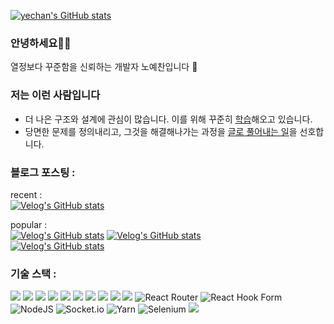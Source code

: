 [![yechan's GitHub stats](https://github-readme-stats.vercel.app/api?username=noy3928&hide=stars,issues&show_icons=true&count_private=true&theme=tokyonight)](https://github.com/noy3928/github-readme-stats)


### 안녕하세요👋🏻 
 열정보다 꾸준함을 신뢰하는 개발자 노예찬입니다 🐢

### 저는 이런 사람입니다

- 더 나은 구조와 설계에 관심이 많습니다. 이를 위해 꾸준히 [학습](https://github.com/noy3928/TIL#%ED%81%B4%EB%A6%B0-%EC%95%84%ED%82%A4%ED%85%8D%EC%B2%98)해오고 있습니다.  
- 당면한 문제를 정의내리고, 그것을 해결해나가는 과정을 [글로 풀어내는 일](https://velog.io/@yesbb)을 선호합니다. 


### 블로그 포스팅 : 
recent :   
[![Velog's GitHub stats](https://velog-readme-stats.vercel.app/api?name=yesbb)](https://velog.io/@yesbb)

popular :    
[![Velog's GitHub stats](https://velog-readme-stats.vercel.app/api?name=yesbb&slug=리액트에서-의존성-역전-원칙을-적용해보았다feat.-좋은설계란무엇일까)]([https://velog.io/@yesbb/Nextjs%EC%97%90%EC%84%9C-%EC%9D%B4%EB%AF%B8%EC%A7%80-%EC%B5%9C%EC%A0%81%ED%99%94%ED%95%98%EA%B8%B0](https://velog.io/@yesbb/%EB%A6%AC%EC%95%A1%ED%8A%B8%EC%97%90%EC%84%9C-%EC%9D%98%EC%A1%B4%EC%84%B1-%EC%97%AD%EC%A0%84-%EC%9B%90%EC%B9%99%EC%9D%84-%EC%A0%81%EC%9A%A9%ED%95%B4%EB%B3%B4%EC%95%98%EB%8B%A4feat.-%EC%A2%8B%EC%9D%80%EC%84%A4%EA%B3%84%EB%9E%80%EB%AC%B4%EC%97%87%EC%9D%BC%EA%B9%8C))   
[![Velog's GitHub stats](https://velog-readme-stats.vercel.app/api?name=yesbb&slug=Nextjs에서-이미지-최적화하기)](https://velog.io/@yesbb/Nextjs%EC%97%90%EC%84%9C-%EC%9D%B4%EB%AF%B8%EC%A7%80-%EC%B5%9C%EC%A0%81%ED%99%94%ED%95%98%EA%B8%B0)   
[![Velog's GitHub stats](https://velog-readme-stats.vercel.app/api?name=yesbb&slug=virtual-dom의-성능이-더-좋은이유)](https://velog.io/@yesbb/virtual-dom%EC%9D%98-%EC%84%B1%EB%8A%A5%EC%9D%B4-%EB%8D%94-%EC%A2%8B%EC%9D%80%EC%9D%B4%EC%9C%A0)

### 기술 스택 :

<img src="https://img.shields.io/badge/javascript-F7DF1E?style=for-the-badge&logo=javascript&logoColor=black"> <img src="https://img.shields.io/badge/react-61DAFB?style=for-the-badge&logo=react&logoColor=black"> <img src="https://img.shields.io/badge/typescript-3178C6?style=for-the-badge&logo=typescript&logoColor=black"> <img src="https://img.shields.io/badge/Next-black?style=for-the-badge&logo=next.js&logoColor=white"/> <img src="https://img.shields.io/badge/github%20actions-%232671E5.svg?style=for-the-badge&logo=githubactions&logoColor=white"/> <img src="https://img.shields.io/badge/redux-%23593d88.svg?style=for-the-badge&logo=redux&logoColor=white" /> <img src="https://img.shields.io/badge/-jest-%23C21325?style=for-the-badge&logo=jest&logoColor=white" /> <img src="https://img.shields.io/badge/-TestingLibrary-%23E33332?style=for-the-badge&logo=testing-library&logoColor=white"/> <img src="https://img.shields.io/badge/React%20Hook%20Form-%23EC5990.svg?style=for-the-badge&logo=reacthookform&logoColor=white"/> <img src="https://img.shields.io/badge/MUI-%230081CB.svg?style=for-the-badge&logo=mui&logoColor=white"/> ![React Router](https://img.shields.io/badge/React_Router-CA4245?style=for-the-badge&logo=react-router&logoColor=white)
![React Hook Form](https://img.shields.io/badge/React%20Hook%20Form-%23EC5990.svg?style=for-the-badge&logo=reacthookform&logoColor=white) ![NodeJS](https://img.shields.io/badge/node.js-6DA55F?style=for-the-badge&logo=node.js&logoColor=white) ![Socket.io](https://img.shields.io/badge/Socket.io-black?style=for-the-badge&logo=socket.io&badgeColor=010101) ![Yarn](https://img.shields.io/badge/yarn-%232C8EBB.svg?style=for-the-badge&logo=yarn&logoColor=white) ![Selenium](https://img.shields.io/badge/-selenium-%43B02A?style=for-the-badge&logo=selenium&logoColor=white) <img src="https://img.shields.io/badge/MongoDB-%234ea94b.svg?style=for-the-badge&logo=mongodb&logoColor=white"/>





